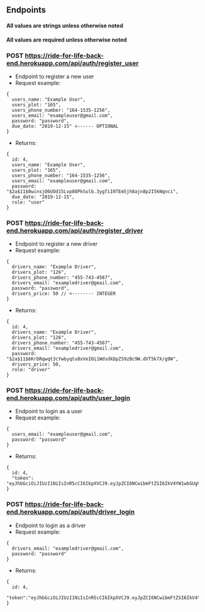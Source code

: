 ## Endpoints

#### **All values are strings unless otherwise noted**

#### **All values are required unless otherwise noted**

### POST  https://ride-for-life-back-end.herokuapp.com/api/auth/register_user
* Endpoint to register a new user
* Request example:
```
{
  users_name: "Example User", 
  users_plot: "165", 
  users_phone_number: "164-1535-1256", 
  users_email: "exampleuser@gmail.com", 
  password: "password", 
  due_date: "2019-12-15" <------ OPTIONAL
}
```
* Returns:
```
{
  id: 4,
  users_name: "Example User",
  users_plot: "165",
  users_phone_number: "164-1535-1256",
  users_email: "exampleuser@gmail.com",
  password: "$2a$11$0winsjO6UOd15Lvp8OPkSulb.3ygTiI0TEm5jh8ajn8p2I5kNqnci",
  due_date: "2019-12-15",
  role: "user"
}
```
### POST  https://ride-for-life-back-end.herokuapp.com/api/auth/register_driver
* Endpoint to register a new driver
* Request example:
```
{
  drivers_name: "Example Driver", 
  drivers_plot: "126", 
  drivers_phone_number: "455-743-4567",
  drivers_email: "exampledriver@gmail.com",
  password: "password",
  drivers_price: 50 // <-------- INTEGER
}
```
* Returns:
```
{
  id: 4,
  drivers_name: "Example Driver",
  drivers_plot: "126",
  drivers_phone_number: "455-743-4567",
  drivers_email: "exampledriver@gmail.com",
  password: "$2a$11$6KrbRqwqt3cYwbyqtu8xVeIOi1WdsdkDpZS9zBc9W.dVT5k7X/g9W",
  drivers_price: 50,
  role: "driver"
}
```
### POST  https://ride-for-life-back-end.herokuapp.com/api/auth/user_login
* Endpoint to login as a user
* Request example: 
```
{
  users_email: "exampleuser@gmail.com",
  password: "password"
}
```
* Returns:
```
{ 
  id: 4,
  "token":       "eyJhbGciOiJIUzI1NiIsInR5cCI6IkpXVCJ9.eyJpZCI6NCwibmFtZSI6IkV4YW1wbGUgVXNlciIsInJvbGUiOiJ1c2VyIiwiaWF0IjoxNTc0MTE1OTY2LCJleHAiOjE1NzQyMDIzNjZ9.5SMRUcR0BzS6I4Bceh7UuuTzvU0IBEGI6y2QQ_jKkJM"
}
```
### POST  https://ride-for-life-back-end.herokuapp.com/api/auth/driver_login
* Endpoint to login as a driver
* Request example:
```
{
  drivers_email: "exampledriver@gmail.com",
  password: "password"
}
```
* Returns:
```
{ 
  id: 4,
  "token":"eyJhbGciOiJIUzI1NiIsInR5cCI6IkpXVCJ9.eyJpZCI6NCwibmFtZSI6IkV4YW1wbGUgRHJpdmVyIiwicm9sZSI6ImRyaXZlciIsImlhdCI6MTU3NDExNjIxMywiZXhwIjoxNTc0MjAyNjEzfQ.lza43m8Zg8uAm1hg2Na4g3EKtcb_tDlYbG3zo6GqSSc"
}
```
